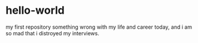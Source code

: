 # hello-world
my first repository
something wrong with my life and career today, and i am so mad that i distroyed my interviews.
